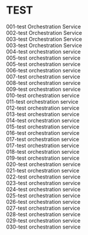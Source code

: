 # TEST


001-test Orchestration Service<br/>
002-test Orchestration Service<br/>
003-test Orchestration Service<br/>
003-test Orchestration Service<br/>
004-test orchestration service<br/>
005-test orchestration service<br/>
005-test orchestration service<br/>
006-test orchestration service<br/>
007-test orchestration service<br/>
008-test orchestration service<br/>
009-test orchestration service<br/>
010-test orchestration service<br/>
011-test orchestration service<br/>
012-test orchestration service<br/>
013-test orchestration service<br/>
014-test orchestration service<br/>
015-test orchestration service<br/>
016-test orchestration service<br/>
017-test orchestration service<br/>
017-test orchestration service<br/>
018-test orchestration service<br/>
019-test orchestration service<br/>
020-test orchestration service<br/>
021-test orchestration service<br/>
022-test orchestration service<br/>
023-test orchestration service<br/>
024-test orchestration service<br/>
025-test orchestration service<br/>
026-test orchestration service<br/>
027-test orchestration service<br/>
028-test orchestration service<br/>
029-test orchestration service<br/>
030-test orchestration service<br/>





